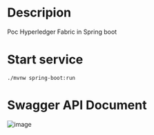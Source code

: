 # Descripion

Poc Hyperledger Fabric in Spring boot

# Start service

```shell
./mvnw spring-boot:run
```

# Swagger API Document
![image](https://user-images.githubusercontent.com/1216181/114089164-1ba1f200-98b6-11eb-90f5-ab623bbf4ec1.png)